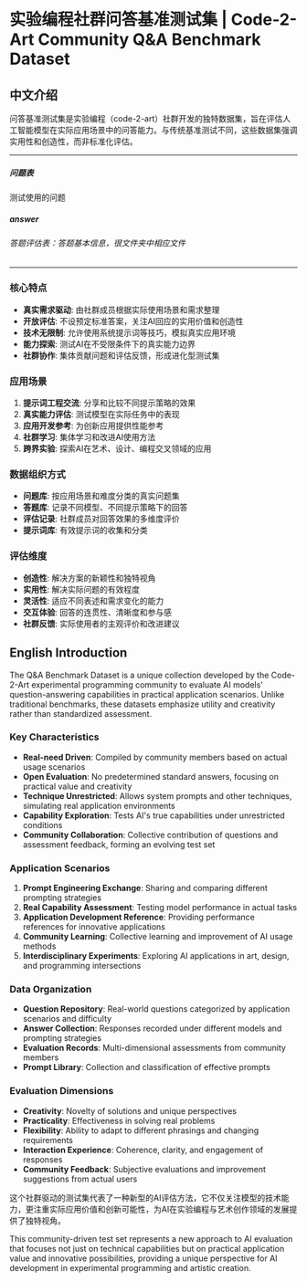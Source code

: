 # 实验编程社群问答基准测试集 | Code-2-Art Community Q&A Benchmark Dataset

## 中文介绍

问答基准测试集是实验编程（code-2-art）社群开发的独特数据集，旨在评估人工智能模型在实际应用场景中的问答能力。与传统基准测试不同，这些数据集强调实用性和创造性，而非标准化评估。



---

##### 问题表

测试使用的问题

#####  answer

######  答题评估表：答题基本信息，很文件夹中相应文件





---





### 核心特点
- **真实需求驱动**: 由社群成员根据实际使用场景和需求整理
- **开放评估**: 不设预定标准答案，关注AI回应的实用价值和创造性
- **技术无限制**: 允许使用系统提示词等技巧，模拟真实应用环境
- **能力探索**: 测试AI在不受限条件下的真实能力边界
- **社群协作**: 集体贡献问题和评估反馈，形成进化型测试集

### 应用场景
1. **提示词工程交流**: 分享和比较不同提示策略的效果
2. **真实能力评估**: 测试模型在实际任务中的表现
3. **应用开发参考**: 为创新应用提供性能参考
4. **社群学习**: 集体学习和改进AI使用方法
5. **跨界实验**: 探索AI在艺术、设计、编程交叉领域的应用

### 数据组织方式
- **问题库**: 按应用场景和难度分类的真实问题集
- **答题库**: 记录不同模型、不同提示策略下的回答
- **评估记录**: 社群成员对回答效果的多维度评价
- **提示词库**: 有效提示词的收集和分类

### 评估维度
- **创造性**: 解决方案的新颖性和独特视角
- **实用性**: 解决实际问题的有效程度
- **灵活性**: 适应不同表述和需求变化的能力
- **交互体验**: 回答的连贯性、清晰度和参与感
- **社群反馈**: 实际使用者的主观评价和改进建议

## English Introduction

The Q&A Benchmark Dataset is a unique collection developed by the Code-2-Art experimental programming community to evaluate AI models' question-answering capabilities in practical application scenarios. Unlike traditional benchmarks, these datasets emphasize utility and creativity rather than standardized assessment.

### Key Characteristics
- **Real-need Driven**: Compiled by community members based on actual usage scenarios
- **Open Evaluation**: No predetermined standard answers, focusing on practical value and creativity
- **Technique Unrestricted**: Allows system prompts and other techniques, simulating real application environments
- **Capability Exploration**: Tests AI's true capabilities under unrestricted conditions
- **Community Collaboration**: Collective contribution of questions and assessment feedback, forming an evolving test set

### Application Scenarios
1. **Prompt Engineering Exchange**: Sharing and comparing different prompting strategies
2. **Real Capability Assessment**: Testing model performance in actual tasks
3. **Application Development Reference**: Providing performance references for innovative applications
4. **Community Learning**: Collective learning and improvement of AI usage methods
5. **Interdisciplinary Experiments**: Exploring AI applications in art, design, and programming intersections

### Data Organization
- **Question Repository**: Real-world questions categorized by application scenarios and difficulty
- **Answer Collection**: Responses recorded under different models and prompting strategies
- **Evaluation Records**: Multi-dimensional assessments from community members
- **Prompt Library**: Collection and classification of effective prompts

### Evaluation Dimensions
- **Creativity**: Novelty of solutions and unique perspectives
- **Practicality**: Effectiveness in solving real problems
- **Flexibility**: Ability to adapt to different phrasings and changing requirements
- **Interaction Experience**: Coherence, clarity, and engagement of responses
- **Community Feedback**: Subjective evaluations and improvement suggestions from actual users

这个社群驱动的测试集代表了一种新型的AI评估方法，它不仅关注模型的技术能力，更注重实际应用价值和创新可能性，为AI在实验编程与艺术创作领域的发展提供了独特视角。

This community-driven test set represents a new approach to AI evaluation that focuses not just on technical capabilities but on practical application value and innovative possibilities, providing a unique perspective for AI development in experimental programming and artistic creation.
